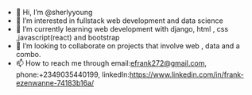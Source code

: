 - 👋 Hi, I’m @sherlyyoung
- 👀 I’m interested in fullstack web development and data science
- 🌱 I’m currently learning web development with django, html , css ,javascript(react) and bootstrap
- 💞️ I’m looking to collaborate on projects that involve web , data and a combo.
- 📫 How to reach me through email:efrank272@gmail.com, phone:+2349035440199, linkedIn:https://www.linkedin.com/in/frank-ezenwanne-74183b16a/

<!---
sherlyyoung/sherlyyoung is a ✨ special ✨ repository because its `README.md` (this file) appears on your GitHub profile.
You can click the Preview link to take a look at your changes.
--->
